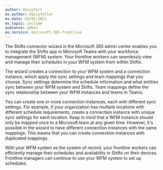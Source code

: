 ```yaml
---
author: daisyfell
ms.author: daisyfeller
ms.date: 03/01/2023
ms.topic: include
audience: admin
ms.service: microsoft-365-frontline
---
```

The Shifts connector wizard in the Microsoft 365 admin center enables you to integrate the Shifts app in Microsoft Teams with your workforce management (WFM) system. Your frontline workers can seamlessly view and manage their schedules in your WFM system from within Shifts.

The wizard creates a connection to your WFM system and a connection instance, which apply the sync settings and team mappings that you choose. Sync settings determine the schedule information and what entities sync between your WFM system and Shifts. Team mappings define the sync relationship between your WFM instances and teams in Teams.

You can create one or more connection instances, each with different sync settings. For example, if your organization has multiple locations with different schedule requirements, create a  connection instance with unique sync settings for each location. Keep in mind that a WFM instance should only be mapped once to a Microsoft team at any given time. However, it's possible in the wizard to have different connection instances with the same mappings. This means that you can create connection instances with duplicated mappings.

With your WFM system as the system of record, your frontline workers can efficiently manage their schedules and availability in Shifts on their devices. Frontline managers can continue to use your WFM system to set up schedules.
